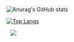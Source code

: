![Anurag's GitHub stats](https://github-readme-stats.vercel.app/api?username=anuraghazra&theme=gruvbox_light_icons=true)





[![Top Langs](https://github-readme-stats.vercel.app/api/top-langs/?username=anuraghazra&layout=compact)](https://github.com/anuraghazra/github-readme-stats)

<a href="https://jellydeok.tistory.com/">
    <img 
        src="http://img.shields.io/badge/-티스토리-배경색(ex.222222)?style=flat&logo=아이콘명(ex.Vector Logo Zone)&link=https://velog.io/@본인벨로그아이디"
        style="height : auto; margin-left : 10px; margin-right : 10px;"/>
</a>
